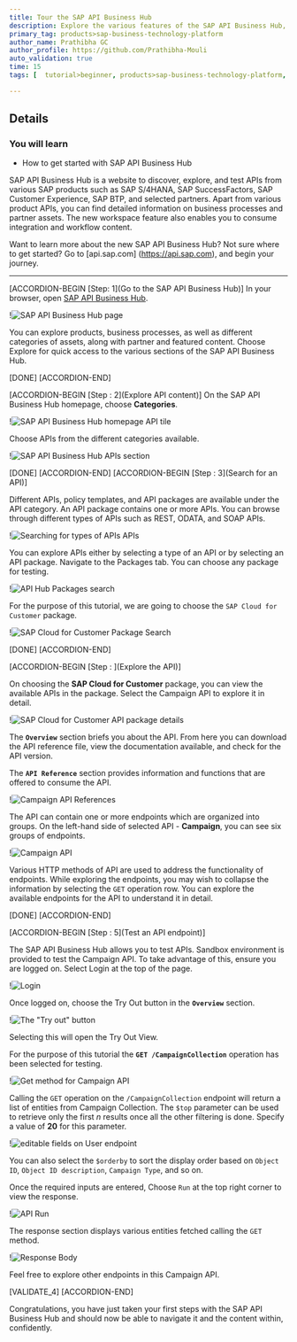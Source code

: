```yaml
---
title: Tour the SAP API Business Hub
description: Explore the various features of the SAP API Business Hub, and learn how to find and test APIs.
primary_tag: products>sap-business-technology-platform
author_name: Prathibha GC
author_profile: https://github.com/Prathibha-Mouli
auto_validation: true
time: 15
tags: [  tutorial>beginner, products>sap-business-technology-platform, topic>sap-api-business-hub  ]

---
```


## Details
### You will learn
- How to get started with SAP API Business Hub

SAP API Business Hub is a website to discover, explore, and test APIs from various SAP products such as SAP S/4HANA, SAP SuccessFactors, SAP Customer Experience, SAP BTP, and selected partners. Apart from various product APIs, you can find detailed information on business processes and partner assets. The new workspace feature also enables you to consume integration and workflow content.

Want to learn more about the new SAP API Business Hub? Not sure where to get started? Go to [api.sap.com] (https://api.sap.com), and begin your journey.

---

[ACCORDION-BEGIN [Step: 1](Go to the SAP API Business Hub)]
In your browser, open [SAP API Business Hub](https://api.sap.com/).

!![SAP API Business Hub page](1.png)

You can explore products, business processes, as well as different categories of assets, along with partner and featured content.
Choose Explore for quick access to the various sections of the SAP API Business Hub.

[DONE]
[ACCORDION-END]


[ACCORDION-BEGIN [Step : 2](Explore API content)]
On the SAP API Business Hub homepage, choose **Categories**.

!![SAP API Business Hub homepage API tile](2.png)

Choose APIs from the different categories available.

!![SAP API Business Hub APIs section](2a.png)

[DONE]
[ACCORDION-END]
[ACCORDION-BEGIN [Step : 3](Search for an API)]

Different APIs, policy templates, and API packages are available under the API category. An API package contains one or more APIs. You can browse through different types of APIs such as REST, ODATA, and SOAP APIs.

!![Searching for types of APIs APIs](3.png)

You can explore APIs either by selecting a type of an API or by selecting an API package.
Navigate to the Packages tab. You can choose any package for testing.

!![API Hub Packages search](4.png)

For the purpose of this tutorial, we are going to choose the `SAP Cloud for Customer` package.

!![SAP Cloud for Customer Package Search](4a.png)


[DONE]
[ACCORDION-END]


[ACCORDION-BEGIN [Step : ](Explore the API)]

On choosing the **SAP Cloud for Customer** package, you can view the available APIs in the package.
Select the Campaign API to explore it in detail.

!![SAP Cloud for Customer API package details](5.png)

The **`Overview`** section briefs you about the API. From here you can download the API reference file, view the documentation available, and check for the API version.

The **`API Reference`** section provides information and functions that are offered to consume the API.

!![Campaign API References](5a.png)

The API can contain one or more endpoints which are organized into groups. On the left-hand side of selected API - **Campaign**, you can see six groups of endpoints.

!![Campaign API](5b.png)

Various HTTP methods of API are used to address the functionality of endpoints. While exploring the endpoints, you may wish to collapse the information by selecting the `GET` operation row. You can explore the available endpoints for the API to understand it in detail.

[DONE]
[ACCORDION-END]

[ACCORDION-BEGIN [Step : 5](Test an API endpoint)]

The SAP API Business Hub allows you to test APIs. Sandbox environment is provided to test the Campaign API.
To take advantage of this, ensure you are logged on. Select Login at the top of the page.

!![Login](6.png)

Once logged on, choose the Try Out button in the **`Overview`** section.   

!![The "Try out" button](6a.png)

Selecting this will open the Try Out View.

For the purpose of this tutorial the **`GET /CampaignCollection`** operation has been selected for testing.

!![Get method for Campaign API](6b.png)

Calling the `GET` operation on the `/CampaignCollection` endpoint will return a list of entities from Campaign Collection. The `$top` parameter can be used to retrieve only the first _n_ results once all the other filtering is done. Specify a value of **20** for this parameter.

!![editable fields on User endpoint](7.png)

You can also select the `$orderby` to sort the display order based on `Object ID`, `Object ID description`, `Campaign Type`, and so on.

Once the required inputs are entered, Choose `Run` at the top right corner to view the response.

!![API Run](8.png)

The response section displays various entities fetched calling the `GET` method.

!![Response Body](9.png)


Feel free to explore other endpoints in this Campaign API.

[VALIDATE_4]
[ACCORDION-END]

Congratulations, you have just taken your first steps with the SAP API Business Hub and should now be able to navigate it and the content within, confidently.
